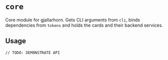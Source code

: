 # `core`

Core module for gjallarhorn. Gets CLI arguments from `cli`, binds dependencies
from `tokens` and holds the cards and their backend services.

## Usage

```
// TODO: DEMONSTRATE API
```
